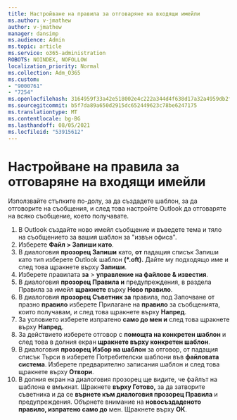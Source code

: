 ```yaml
---
title: Настройване на правила за отговаряне на входящи имейли
ms.author: v-jmathew
author: v-jmathew
manager: dansimp
ms.audience: Admin
ms.topic: article
ms.service: o365-administration
ROBOTS: NOINDEX, NOFOLLOW
localization_priority: Normal
ms.collection: Adm_O365
ms.custom:
- "9000761"
- "7254"
ms.openlocfilehash: 3164959f33a42e518002e4c222a344d4f638d17a32a4959db2f903ce5cb14d81
ms.sourcegitcommit: b5f7da89a650d2915dc652449623c78be6247175
ms.translationtype: MT
ms.contentlocale: bg-BG
ms.lasthandoff: 08/05/2021
ms.locfileid: "53915612"
---
```

# <a name="set-up-rules-to-reply-to-incoming-emails"></a>Настройване на правила за отговаряне на входящи имейли

Използвайте стъпките по-долу, за да създадете шаблон, за да отговорите на съобщения, и след това настройте Outlook да отговаряте на всяко съобщение, което получавате.

1. В Outlook създайте ново имейл съобщение и въведете тема и тяло на съобщението за вашия шаблон за "извън офиса".
2. Изберете **Файл > Запиши като**.
3. В диалоговия **прозорец Запиши** като, **от** падащия списък Запиши като тип изберете Outlook шаблон **(*.oft).** Дайте му подходящо име и след това щракнете върху **Запиши**.
4. Изберете правилата **за**  >  **управление на файлове & известия**.
5. В диалоговия **прозорец Правила и** предупреждения, в раздела Правила за имейл **щракнете** върху **Ново правило**.
6. В диалоговия **прозорец Съветник за** правила, под Започване от празно **правило** изберете Прилагане на **правило** за съобщенията, които получавам, и след това щракнете върху **Напред**.
7. За условието изберете изпратено **само до мен и** след това щракнете върху **Напред**.
8. За действието изберете отговор с **помощта на конкретен шаблон** и след това в долния екран **щракнете върху конкретен шаблон**.
9. В диалоговия **прозорец Избор на шаблон** за отговор, от падащия списък Търси в изберете Потребителски шаблони във **файловата система**.  Изберете предварително записания шаблон и след това щракнете върху **Отвори**.
10. В долния екран на диалоговия прозорец ще видите, че файлът на шаблона е вмъкнат. Щракнете **върху Готово,** за да затворите съветника и да се **върнете към диалоговия прозорец Правила** и предупреждения. Обърнете внимание на **новосъздаденото правило, изпратено само до** мен. Щракнете върху **OK**.
